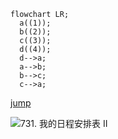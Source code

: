 ```mermaid
flowchart LR;
  a((1));
  b((2));
  c((3));
  d((4));
  d-->a;
  a-->b;
  b-->c;
  c-->a;
```





[jump](./a.md "648-单词替换")



![731. 我的日程安排表 II](https://cdn.jsdelivr.net/gh/SunYuanI/img/img/731.pg)
